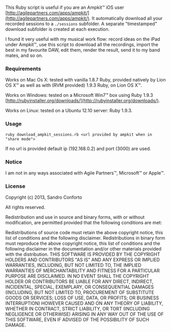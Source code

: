 This Ruby script is useful if you are an Ampkit&trade; iOS user [http://agilepartners.com/apps/ampkit/](http://agilepartners.com/apps/ampkit/). 
It automatically download all your recorded sessions to a <code>./sessions</code> subfolder. A separate "timestamped" download subfolder is created at each execution.

I found it very useful with my musical work flow: record ideas on the iPad under Ampkit&trade;, use this script to download all the recordings, 
import the best in my favourite DAW, edit them, render the result, send it to my band mates, and so on.

### Requirements

Works on Mac Os X: tested with vanilla 1.8.7 Ruby, provided natively by Lion OS X&trade; as well as with (RVM provided) 1.9.3 Ruby, on Lion OS X&trade;. 

Works on Windows: tested on a Microsoft Win7&trade; box using Ruby 1.9.3 [http://rubyinstaller.org/downloads/](http://rubyinstaller.org/downloads/).

Works on Linux: tested on a Ubuntu 12.10 server: Ruby 1.9.3.

### Usage

	ruby download_ampkit_sessions.rb <url provided by ampkit when in "share mode">

If no url is provided default ip (192.168.0.2) and port (3000) are used.

### Notice

I am not in any ways associated with Agile Partners&trade;, Microsoft&trade; or Apple&trade;.

### License

Copyright (c) 2013, Sandro Conforto

All rights reserved.

Redistribution and use in source and binary forms, with or without modification, are permitted provided that the following conditions are met:

Redistributions of source code must retain the above copyright notice, this list of conditions and the following disclaimer.
Redistributions in binary form must reproduce the above copyright notice, this list of conditions and the following disclaimer in the documentation and/or other materials provided with the distribution.
THIS SOFTWARE IS PROVIDED BY THE COPYRIGHT HOLDERS AND CONTRIBUTORS "AS IS" AND ANY EXPRESS OR IMPLIED WARRANTIES, INCLUDING, BUT NOT LIMITED TO, THE IMPLIED WARRANTIES OF MERCHANTABILITY AND FITNESS FOR A PARTICULAR PURPOSE ARE DISCLAIMED. IN NO EVENT SHALL THE COPYRIGHT HOLDER OR CONTRIBUTORS BE LIABLE FOR ANY DIRECT, INDIRECT, INCIDENTAL, SPECIAL, EXEMPLARY, OR CONSEQUENTIAL DAMAGES (INCLUDING, BUT NOT LIMITED TO, PROCUREMENT OF SUBSTITUTE GOODS OR SERVICES; LOSS OF USE, DATA, OR PROFITS; OR BUSINESS INTERRUPTION) HOWEVER CAUSED AND ON ANY THEORY OF LIABILITY, WHETHER IN CONTRACT, STRICT LIABILITY, OR TORT (INCLUDING NEGLIGENCE OR OTHERWISE) ARISING IN ANY WAY OUT OF THE USE OF THIS SOFTWARE, EVEN IF ADVISED OF THE POSSIBILITY OF SUCH DAMAGE.
